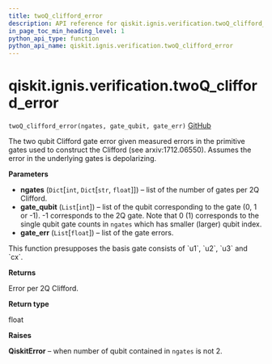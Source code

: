 ```yaml
---
title: twoQ_clifford_error
description: API reference for qiskit.ignis.verification.twoQ_clifford_error
in_page_toc_min_heading_level: 1
python_api_type: function
python_api_name: qiskit.ignis.verification.twoQ_clifford_error
---
```


# qiskit.ignis.verification.twoQ\_clifford\_error

<span id="qiskit.ignis.verification.twoQ_clifford_error" />

`twoQ_clifford_error(ngates, gate_qubit, gate_err)` [GitHub](https://github.com/qiskit-community/qiskit-ignis/tree/stable/0.6/qiskit/ignis/verification/randomized_benchmarking/rb_utils.py "view source code")

The two qubit Clifford gate error given measured errors in the primitive gates used to construct the Clifford (see arxiv:1712.06550). Assumes the error in the underlying gates is depolarizing.

**Parameters**

*   **ngates** (`Dict`\[`int`, `Dict`\[`str`, `float`]]) – list of the number of gates per 2Q Clifford.
*   **gate\_qubit** (`List`\[`int`]) – list of the qubit corresponding to the gate (0, 1 or -1). -1 corresponds to the 2Q gate. Note that 0 (1) corresponds to the single qubit gate counts in `ngates` which has smaller (larger) qubit index.
*   **gate\_err** (`List`\[`float`]) – list of the gate errors.

<Admonition title="Note" type="note">
  This function presupposes the basis gate consists of `u1`, `u2`, `u3` and `cx`.
</Admonition>

**Returns**

Error per 2Q Clifford.

**Return type**

float

**Raises**

**QiskitError** – when number of qubit contained in `ngates` is not 2.

